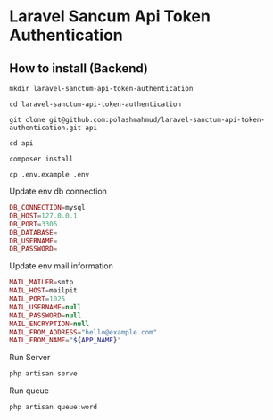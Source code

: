 # Laravel Sancum Api Token Authentication

## How to install (Backend)

```
mkdir laravel-sanctum-api-token-authentication
```

```
cd laravel-sanctum-api-token-authentication
```

```
git clone git@github.com:polashmahmud/laravel-sanctum-api-token-authentication.git api
```

```
cd api
```

```
composer install
```

```
cp .env.example .env
```

<p>Update env db connection</p>

```php
DB_CONNECTION=mysql
DB_HOST=127.0.0.1
DB_PORT=3306
DB_DATABASE=
DB_USERNAME=
DB_PASSWORD=
```

<p>Update env mail information</p>

```php
MAIL_MAILER=smtp
MAIL_HOST=mailpit
MAIL_PORT=1025
MAIL_USERNAME=null
MAIL_PASSWORD=null
MAIL_ENCRYPTION=null
MAIL_FROM_ADDRESS="hello@example.com"
MAIL_FROM_NAME="${APP_NAME}"
```
<p>Run Server</p>

```php
php artisan serve
```
<p>Run queue</p>

```php
php artisan queue:word
```
